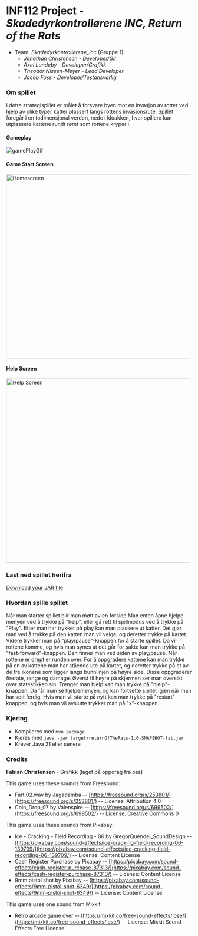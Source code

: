 # INF112 Project - *Skadedyrkontrollørene INC, Return of the Rats*

* Team: *Skadedyrkontrollørene_inc* (Gruppe 1): 
    * *Jonathan Christensen - Developer/Git*
    * *Axel Lundeby - Developer/Grafikk*
    * *Theodor Nissen-Meyer - Lead Developer*
    * *Jacob Foss - Developer/Testansvarlig* 

### Om spillet
I dette strategispillet er målet å forsvare byen mot en invasjon av rotter ved hjelp av ulike typer katter plassert langs rottens invasjonsrute. Spillet foregår i en todimensjonal verden, nede i kloakken, hvor spillere kan utplassere kattene rundt røret som rottene kryper i.

#### Gameplay 
![gamePlayGif](src/main/resources/returnOfTheRats.gif)

#### Game Start Screen
<img src="src/main/resources/Spill_Forside.jpg" width="500" alt="Homescreen">

#### Help Screen
<img src="src/main/resources/Spill_Help.png" width="500" alt="Help Screen">

### Last ned spillet herifra
[Download your JAR file](skadedyrkontrollorene-inc.jar)


### Hvordan spille spillet
Når man starter spillet blir man møtt av en forside.Man enten åpne hjelpe-menyen ved å trykke på "help", eller gå rett til spillmodus ved å trykke på "Play". Etter man har trykket på play kan man plassere ut katter. Det gjør man ved å trykke på den katten man vil velge, og deretter trykke på kartet. Videre trykker man på "play/pause"-knappen for å starte spillet. Da vil rottene komme, og hvis man synes at det går for sakte kan man trykke på "fast-forward"-knappen. Den finner man ved siden av play/pause. Når rottene er drept er runden over. For å oppgradere kattene kan man trykke på en av kattene man har stående ute på kartet, og deretter trykke på et av de tre ikonene som ligger langs bunnlinjen på høyre side. Disse oppgraderer firerate, range og damage. Øverst til høyre på skjermen ser man oversikt over statestikken sin. Trenger man hjelp kan man trykke på "hjelp"-knappen. Da får man se hjelpemenyen, og kan fortsette spillet igjen når man har sett ferdig. Hvis man vil starte på nytt kan man trykke på "restart"-knappen, og hvis man vil avslutte trykker man på "x"-knappen.


### Kjøring
* Kompileres med `mvn package`.
* Kjøres med `java -jar target/returnOfTheRats-1.0-SNAPSHOT-fat.jar`
* Krever Java 21 eller senere

### Credits
**Fabian Christensen** - Grafikk (laget på oppdrag fra oss)

This game uses these sounds from Freesound:
- Fart 02.wav by Jagadamba -- [https://freesound.org/s/253801/](https://freesound.org/s/253801/) -- License: Attribution 4.0
- Coin_Drop_07 by Valenspire -- [https://freesound.org/s/699502/](https://freesound.org/s/699502/) -- License: Creative Commons 0

This game uses these sounds from Pixabay:
- Ice - Cracking - Field Recording - 06 by GregorQuendel_SoundDesign -- [https://pixabay.com/sound-effects/ice-cracking-field-recording-06-139709/](https://pixabay.com/sound-effects/ice-cracking-field-recording-06-139709/) -- License: Content License
- Cash Register Purchase by Pixabay -- [https://pixabay.com/sound-effects/cash-register-purchase-87313/](https://pixabay.com/sound-effects/cash-register-purchase-87313/) -- License: Content License
- 9mm pistol shot by Pixabay -- [https://pixabay.com/sound-effects/9mm-pistol-shot-6349/](https://pixabay.com/sound-effects/9mm-pistol-shot-6349/) -- License: Content License

This game uses one sound from Mixkit
- Retro arcade game over -- [https://mixkit.co/free-sound-effects/lose/](https://mixkit.co/free-sound-effects/lose/) -- License: Mixkit Sound Effects Free License